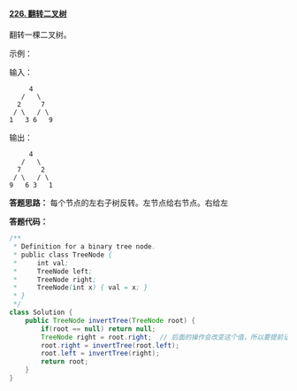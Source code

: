 

#### [226. 翻转二叉树](https://leetcode-cn.com/problems/invert-binary-tree/)

翻转一棵二叉树。

示例：

输入：

         4
       /   \
      2     7
     / \   / \
    1   3 6   9
    
输出：

      	 4
       /   \
      7     2
     / \   / \
    9   6 3   1
**答题思路：** 每个节点的左右子树反转。左节点给右节点。右给左



**答题代码：**

```java
/**
 * Definition for a binary tree node.
 * public class TreeNode {
 *     int val;
 *     TreeNode left;
 *     TreeNode right;
 *     TreeNode(int x) { val = x; }
 * }
 */
class Solution {
    public TreeNode invertTree(TreeNode root) {
        if(root == null) return null;
        TreeNode right = root.right;  // 后面的操作会改变这个值，所以要提前记录
        root.right = invertTree(root.left);
        root.left = invertTree(right);
        return root;
    }
}
```

